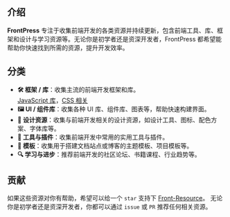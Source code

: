 ## 介绍

**FrontPress** 专注于收集前端开发的各类资源并持续更新，包含前端工具、库、框架和设计与学习资源等。无论你是初学者还是资深开发者，FrontPress 都希望能帮助你快速找到所需的资源，提升开发效率。

## 分类
- **🛠️ 框架 / 库**：收集主流的前端开发框架和库。  
  [JavaScript 库](/framework/javascript)，[CSS 相关](/framework/css)
- **🖼️ UI / 组件库**：收集各种 UI 库、组件库、图表等，帮助快速构建界面。
- **🎨 设计资源**：收集与前端开发相关的设计资源，如设计工具、图标、配色方案、字体库等。
- **🔨 工具与插件**：收集前端开发中常用的实用工具与插件。
- **📰 模板**：收集用于搭建文档站点或博客的主题模板、项目模板等。
- **🔍 学习与进步**：推荐前端开发的社区论坛、书籍课程、行业趋势等。

## 贡献

如果这些资源对你有帮助，希望可以给一个 `star` 支持下 [Front-Resource](https://github.com/zhenghaoyang24/Front-Resource)。
无论你是初学者还是资深开发者，你都可以通过 `issue` 或 `PR` 推荐任何相关资源。

